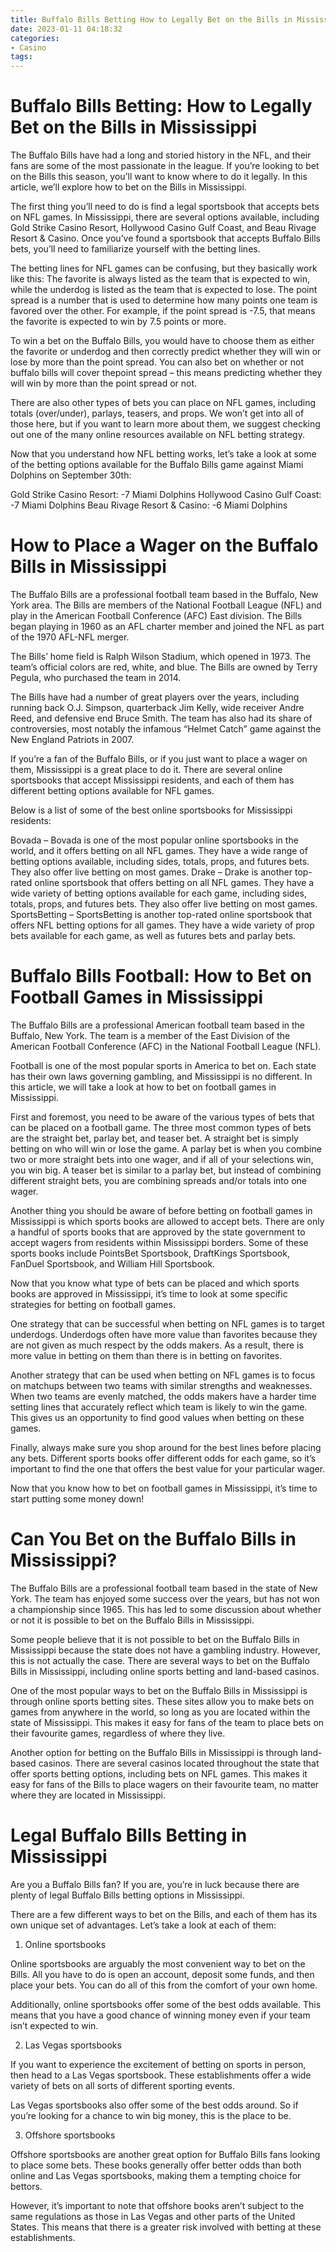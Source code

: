 ```yaml
---
title: Buffalo Bills Betting How to Legally Bet on the Bills in Mississippi 
date: 2023-01-11 04:18:32
categories:
- Casino
tags:
---
```



#  Buffalo Bills Betting: How to Legally Bet on the Bills in Mississippi 

The Buffalo Bills have had a long and storied history in the NFL, and their fans are some of the most passionate in the league. If you’re looking to bet on the Bills this season, you’ll want to know where to do it legally. In this article, we’ll explore how to bet on the Bills in Mississippi.

The first thing you’ll need to do is find a legal sportsbook that accepts bets on NFL games. In Mississippi, there are several options available, including Gold Strike Casino Resort, Hollywood Casino Gulf Coast, and Beau Rivage Resort & Casino. Once you’ve found a sportsbook that accepts Buffalo Bills bets, you’ll need to familiarize yourself with the betting lines.

The betting lines for NFL games can be confusing, but they basically work like this: The favorite is always listed as the team that is expected to win, while the underdog is listed as the team that is expected to lose. The point spread is a number that is used to determine how many points one team is favored over the other. For example, if the point spread is -7.5, that means the favorite is expected to win by 7.5 points or more.

To win a bet on the Buffalo Bills, you would have to choose them as either the favorite or underdog and then correctly predict whether they will win or lose by more than the point spread. You can also bet on whether or not buffalo bills will cover 
thepoint spread – this means predicting whether they will win by more than the point spread or not.

There are also other types of bets you can place on NFL games, including totals (over/under), parlays, teasers, and props. We won’t get into all of those here, but if you want to learn more about them, we suggest checking out one of the many online resources available on NFL betting strategy.

Now that you understand how NFL betting works, let’s take a look at some of the betting options available for the Buffalo Bills game against Miami Dolphins on September 30th:

Gold Strike Casino Resort: -7 Miami Dolphins 
Hollywood Casino Gulf Coast: -7 Miami Dolphins 
Beau Rivage Resort & Casino: -6 Miami Dolphins

#  How to Place a Wager on the Buffalo Bills in Mississippi 

The Buffalo Bills are a professional football team based in the Buffalo, New York area. The Bills are members of the National Football League (NFL) and play in the American Football Conference (AFC) East division. The Bills began playing in 1960 as an AFL charter member and joined the NFL as part of the 1970 AFL-NFL merger.

The Bills’ home field is Ralph Wilson Stadium, which opened in 1973. The team’s official colors are red, white, and blue. The Bills are owned by Terry Pegula, who purchased the team in 2014.

The Bills have had a number of great players over the years, including running back O.J. Simpson, quarterback Jim Kelly, wide receiver Andre Reed, and defensive end Bruce Smith. The team has also had its share of controversies, most notably the infamous “Helmet Catch” game against the New England Patriots in 2007.

If you’re a fan of the Buffalo Bills, or if you just want to place a wager on them, Mississippi is a great place to do it. There are several online sportsbooks that accept Mississippi residents, and each of them has different betting options available for NFL games.

Below is a list of some of the best online sportsbooks for Mississippi residents: 

Bovada – Bovada is one of the most popular online sportsbooks in the world, and it offers betting on all NFL games. They have a wide range of betting options available, including sides, totals, props, and futures bets. They also offer live betting on most games. 
Drake – Drake is another top-rated online sportsbook that offers betting on all NFL games. They have a wide variety of betting options available for each game, including sides, totals, props, and futures bets. They also offer live betting on most games. 
SportsBetting – SportsBetting is another top-rated online sportsbook that offers NFL betting options for all games. They have a wide variety of prop bets available for each game, as well as futures bets and parlay bets.

#  Buffalo Bills Football: How to Bet on Football Games in Mississippi 

The Buffalo Bills are a professional American football team based in the Buffalo, New York. The team is a member of the East Division of the American Football Conference (AFC) in the National Football League (NFL).

Football is one of the most popular sports in America to bet on. Each state has their own laws governing gambling, and Mississippi is no different. In this article, we will take a look at how to bet on football games in Mississippi.

First and foremost, you need to be aware of the various types of bets that can be placed on a football game. The three most common types of bets are the straight bet, parlay bet, and teaser bet. A straight bet is simply betting on who will win or lose the game. A parlay bet is when you combine two or more straight bets into one wager, and if all of your selections win, you win big. A teaser bet is similar to a parlay bet, but instead of combining different straight bets, you are combining spreads and/or totals into one wager. 

Another thing you should be aware of before betting on football games in Mississippi is which sports books are allowed to accept bets. There are only a handful of sports books that are approved by the state government to accept wagers from residents within Mississippi borders. Some of these sports books include PointsBet Sportsbook, DraftKings Sportsbook, FanDuel Sportsbook, and William Hill Sportsbook. 

Now that you know what type of bets can be placed and which sports books are approved in Mississippi, it’s time to look at some specific strategies for betting on football games. 

One strategy that can be successful when betting on NFL games is to target underdogs. Underdogs often have more value than favorites because they are not given as much respect by the odds makers. As a result, there is more value in betting on them than there is in betting on favorites. 

Another strategy that can be used when betting on NFL games is to focus on matchups between two teams with similar strengths and weaknesses. When two teams are evenly matched, the odds makers have a harder time setting lines that accurately reflect which team is likely to win the game. This gives us an opportunity to find good values when betting on these games. 

Finally, always make sure you shop around for the best lines before placing any bets. Different sports books offer different odds for each game, so it’s important to find the one that offers the best value for your particular wager. 

Now that you know how to bet on football games in Mississippi, it’s time to start putting some money down!

#  Can You Bet on the Buffalo Bills in Mississippi? 

The Buffalo Bills are a professional football team based in the state of New York. The team has enjoyed some success over the years, but has not won a championship since 1965. This has led to some discussion about whether or not it is possible to bet on the Buffalo Bills in Mississippi.

Some people believe that it is not possible to bet on the Buffalo Bills in Mississippi because the state does not have a gambling industry. However, this is not actually the case. There are several ways to bet on the Buffalo Bills in Mississippi, including online sports betting and land-based casinos.

One of the most popular ways to bet on the Buffalo Bills in Mississippi is through online sports betting sites. These sites allow you to make bets on games from anywhere in the world, so long as you are located within the state of Mississippi. This makes it easy for fans of the team to place bets on their favourite games, regardless of where they live.

Another option for betting on the Buffalo Bills in Mississippi is through land-based casinos. There are several casinos located throughout the state that offer sports betting options, including bets on NFL games. This makes it easy for fans of the Bills to place wagers on their favourite team, no matter where they are located in Mississippi.

#  Legal Buffalo Bills Betting in Mississippi

Are you a Buffalo Bills fan? If you are, you’re in luck because there are plenty of legal Buffalo Bills betting options in Mississippi.

There are a few different ways to bet on the Bills, and each of them has its own unique set of advantages. Let’s take a look at each of them:

1. Online sportsbooks

Online sportsbooks are arguably the most convenient way to bet on the Bills. All you have to do is open an account, deposit some funds, and then place your bets. You can do all of this from the comfort of your own home.

Additionally, online sportsbooks offer some of the best odds available. This means that you have a good chance of winning money even if your team isn’t expected to win.

2. Las Vegas sportsbooks

If you want to experience the excitement of betting on sports in person, then head to a Las Vegas sportsbook. These establishments offer a wide variety of bets on all sorts of different sporting events.

Las Vegas sportsbooks also offer some of the best odds around. So if you’re looking for a chance to win big money, this is the place to be.

3. Offshore sportsbooks

Offshore sportsbooks are another great option for Buffalo Bills fans looking to place some bets. These books generally offer better odds than both online and Las Vegas sportsbooks, making them a tempting choice for bettors.

However, it’s important to note that offshore books aren’t subject to the same regulations as those in Las Vegas and other parts of the United States. This means that there is a greater risk involved with betting at these establishments.